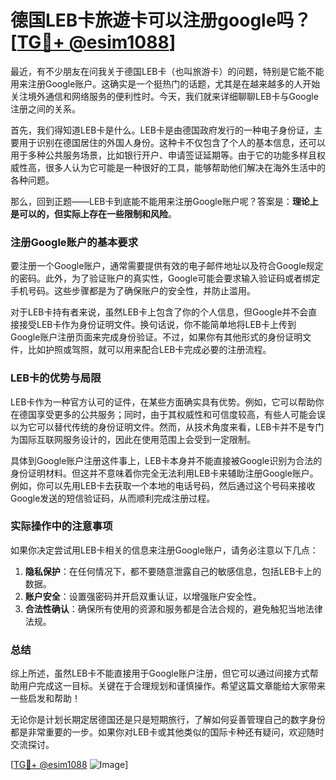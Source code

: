 # 德国LEB卡旅遊卡可以注册google吗？[[TG💪+ @esim1088](https://t.me/s/esim1088)]

最近，有不少朋友在问我关于德国LEB卡（也叫旅游卡）的问题，特别是它能不能用来注册Google账户。这确实是一个挺热门的话题，尤其是在越来越多的人开始关注境外通信和网络服务的便利性时。今天，我们就来详细聊聊LEB卡与Google注册之间的关系。

首先，我们得知道LEB卡是什么。LEB卡是由德国政府发行的一种电子身份证，主要用于识别在德国居住的外国人身份。这种卡不仅包含了个人的基本信息，还可以用于多种公共服务场景，比如银行开户、申请签证延期等。由于它的功能多样且权威性高，很多人认为它可能是一种很好的工具，能够帮助他们解决在海外生活中的各种问题。

那么，回到正题——LEB卡到底能不能用来注册Google账户呢？答案是：**理论上是可以的，但实际上存在一些限制和风险**。

### 注册Google账户的基本要求

要注册一个Google账户，通常需要提供有效的电子邮件地址以及符合Google规定的密码。此外，为了验证账户的真实性，Google可能会要求输入验证码或者绑定手机号码。这些步骤都是为了确保账户的安全性，并防止滥用。

对于LEB卡持有者来说，虽然LEB卡上包含了你的个人信息，但Google并不会直接接受LEB卡作为身份证明文件。换句话说，你不能简单地将LEB卡上传到Google账户注册页面来完成身份验证。不过，如果你有其他形式的身份证明文件，比如护照或驾照，就可以用来配合LEB卡完成必要的注册流程。

### LEB卡的优势与局限

LEB卡作为一种官方认可的证件，在某些方面确实具有优势。例如，它可以帮助你在德国享受更多的公共服务；同时，由于其权威性和可信度较高，有些人可能会误以为它可以替代传统的身份证明文件。然而，从技术角度来看，LEB卡并不是专门为国际互联网服务设计的，因此在使用范围上会受到一定限制。

具体到Google账户注册这件事上，LEB卡本身并不能直接被Google识别为合法的身份证明材料。但这并不意味着你完全无法利用LEB卡来辅助注册Google账户。例如，你可以先用LEB卡去获取一个本地的电话号码，然后通过这个号码来接收Google发送的短信验证码，从而顺利完成注册过程。

### 实际操作中的注意事项

如果你决定尝试用LEB卡相关的信息来注册Google账户，请务必注意以下几点：

1. **隐私保护**：在任何情况下，都不要随意泄露自己的敏感信息，包括LEB卡上的数据。
2. **账户安全**：设置强密码并开启双重认证，以增强账户安全性。
3. **合法性确认**：确保所有使用的资源和服务都是合法合规的，避免触犯当地法律法规。

### 总结

综上所述，虽然LEB卡不能直接用于Google账户注册，但它可以通过间接方式帮助用户完成这一目标。关键在于合理规划和谨慎操作。希望这篇文章能给大家带来一些启发和帮助！

无论你是计划长期定居德国还是只是短期旅行，了解如何妥善管理自己的数字身份都是非常重要的一步。如果你对LEB卡或其他类似的国际卡种还有疑问，欢迎随时交流探讨。

[[TG💪+ @esim1088](https://t.me/s/esim1088) ![Image](https://i.postimg.cc/4NQfJmqS/Snipaste-2025-05-13-00-14-12.png)]